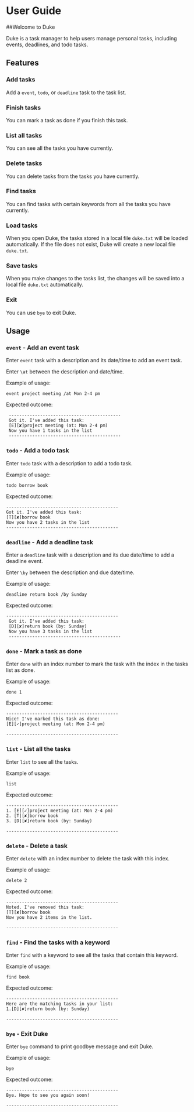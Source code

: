 # User Guide

##Welcome to Duke

Duke is a task manager to help users manage personal tasks, including events, deadlines, and todo tasks.

## Features 

### Add tasks

Add a `event`, `todo`, or `deadline` task to the task list.   

### Finish tasks

You can mark a task as done if you finish this task.

### List all tasks

You can see all the tasks you have currently.

### Delete tasks

You can delete tasks from the tasks you have currently.

### Find tasks 

You can find tasks with certain keywords from all the tasks you have currently.

### Load tasks

When you open Duke, the tasks stored in a local file `duke.txt` will be loaded automatically. If the file does not exist, Duke will create a new local file `duke.txt`.
  
### Save tasks

When you make changes to the tasks list, the changes will be saved into a local file `duke.txt` automatically.

### Exit

You can use `bye` to exit Duke. 

## Usage

### `event` - Add an event task 

Enter `event` task with a description and its date/time to add an event task.

Enter `\at` between the description and date/time. 

Example of usage: 

`event project meeting /at Mon 2-4 pm`

Expected outcome:

```
 -------------------------------------------
 Got it. I've added this task: 
 [E][✘]project meeting (at: Mon 2-4 pm)
 Now you have 1 tasks in the list
 -------------------------------------------
```

### `todo` - Add a todo task

Enter `todo` task with a description to add a todo task.

Example of usage: 

`todo borrow book`

Expected outcome:

```
-------------------------------------------
Got it. I've added this task: 
[T][✘]borrow book
Now you have 2 tasks in the list
-------------------------------------------
```

### `deadline` - Add a deadline task

Enter a `deadline` task with a description and its due date/time to add a deadline event.

Enter `\by` between the description and due date/time. 

Example of usage: 

`deadline return book /by Sunday`

Expected outcome:

```
-------------------------------------------
 Got it. I've added this task: 
 [D][✘]return book (by: Sunday)
 Now you have 3 tasks in the list
 -------------------------------------------
 ```

### `done` - Mark a task as done

Enter `done` with an index number to mark the task with the index in the tasks list as done.

Example of usage: 

`done 1`

Expected outcome:

```
-------------------------------------------
Nice! I've marked this task as done:
[E][✓]project meeting (at: Mon 2-4 pm)

-------------------------------------------
```

### `list` - List all the tasks

Enter `list` to see all the tasks.

Example of usage: 

`list`

Expected outcome:

```
-------------------------------------------
1. [E][✓]project meeting (at: Mon 2-4 pm)
2. [T][✘]borrow book
3. [D][✘]return book (by: Sunday)

-------------------------------------------
```

### `delete` - Delete a task

Enter `delete` with an index number to delete the task with this index.

Example of usage: 

`delete 2`

Expected outcome:

```
-------------------------------------------
Noted. I've removed this task: 
[T][✘]borrow book
Now you have 2 items in the list.

-------------------------------------------
```

### `find` - Find the tasks with a keyword

Enter `find` with a keyword to see all the tasks that contain this keyword.

Example of usage: 

`find book`

Expected outcome:

```
-------------------------------------------
Here are the matching tasks in your list:
1.[D][✘]return book (by: Sunday)

-------------------------------------------
```

### `bye` - Exit Duke

Enter `bye` command to print goodbye message and exit Duke.

Example of usage: 

`bye`

Expected outcome:

```
-------------------------------------------
Bye. Hope to see you again soon!

-------------------------------------------
```